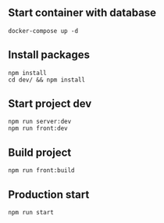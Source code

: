 ## Start container with database

```
docker-compose up -d
```

## Install packages

```
npm install
cd dev/ && npm install
```

## Start project dev

```
npm run server:dev
npm run front:dev
```

## Build project

```
npm run front:build
```

## Production start

```
npm run start
```
